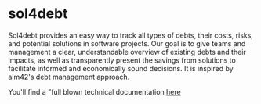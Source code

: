# sol4debt

Sol4debt provides an easy way to track all types of debts, their costs, risks, and potential solutions in software
projects.
Our goal is to give teams and management a clear, understandable overview of existing debts and their impacts, as well
as transparently present the savings from solutions to facilitate informed and economically sound decisions.
It is inspired by aim42's debt management approach.

You'll find a "full blown technical documentation [here](./doc/sol4debt-arc42.adoc)
